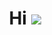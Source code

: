 <div align=center><h1> Hi

<img src="https://i.ibb.co/gFYgF3R/tumblr-6846da4340464649d49b2dc24b615c4e-b4969f6e-540.webp">
